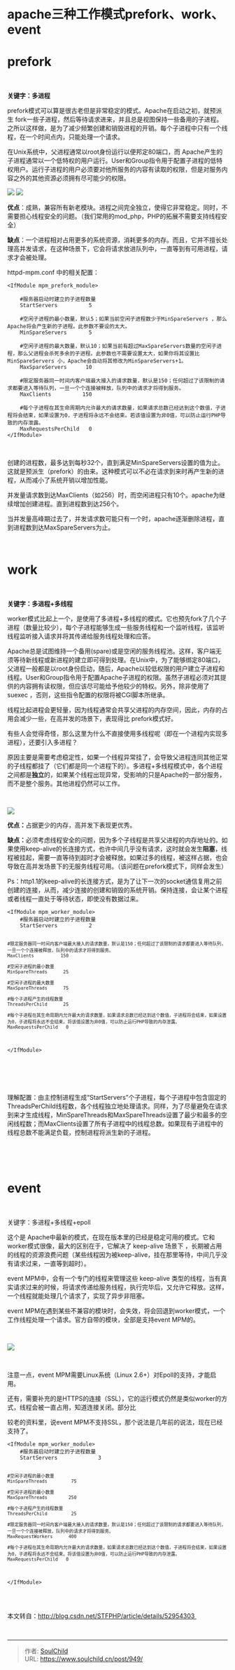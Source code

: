 # apache三种工作模式prefork、work、event

<!--more-->
<h1>prefork</h1>
&nbsp;

<strong>关键字：多进程</strong>

prefork模式可以算是很古老但是非常稳定的模式。Apache在启动之初，就预派生 fork一些子进程，然后等待请求进来，并且总是视图保持一些备用的子进程。之所以这样做，是为了减少频繁创建和销毁进程的开销。每个子进程中只有一个线程，在一个时间点内，只能处理一个请求。

在Unix系统中，父进程通常以root身份运行以便邦定80端口，而 Apache产生的子进程通常以一个低特权的用户运行。User和Group指令用于配置子进程的低特权用户。运行子进程的用户必须要对他所服务的内容有读取的权限，但是对服务内容之外的其他资源必须拥有尽可能少的权限。

<img src="images/e3667f413a6de112a92d4be73ef5d157.png" />

<img src="images/e3667f413a6de112a92d4be73ef5d157.png" />

<strong>优点</strong>：成熟，兼容所有新老模块。进程之间完全独立，使得它非常稳定。同时，不需要担心线程安全的问题。（我们常用的mod_php，PHP的拓展不需要支持线程安全）

<strong>缺点</strong>：一个进程相对占用更多的系统资源，消耗更多的内存。而且，它并不擅长处理高并发请求，在这种场景下，它会将请求放进队列中，一直等到有可用进程，请求才会被处理。

httpd-mpm.conf 中的相关配置：
<pre class="line-numbers" data-start="1"><code class="language-bash">&lt;IfModule mpm_prefork_module&gt;

    #服务器启动时建立的子进程数量
    StartServers          5 

    #空闲子进程的最小数量，默认5；如果当前空闲子进程数少于MinSpareServers ，那么Apache将会产生新的子进程。此参数不要设的太大。
    MinSpareServers       5  

    #空闲子进程的最大数量，默认10；如果当前有超过MaxSpareServers数量的空闲子进程，那么父进程会杀死多余的子进程。此参数也不需要设置太大，如果你将其设置比 MinSpareServers 小，Apache会自动将其修改为MinSpareServers+1。
    MaxSpareServers      10

    #限定服务器同一时间内客户端最大接入的请求数量，默认是150；任何超过了该限制的请求都要进入等待队列，一旦一个个连接被释放，队列中的请求才将得到服务。
    MaxClients          150

    #每个子进程在其生命周期内允许最大的请求数量，如果请求总数已经达到这个数值，子进程将会结束，如果设置为0，子进程将永远不会结束。若该值设置为非0值，可以防止运行PHP导致的内存泄露。
    MaxRequestsPerChild   0
&lt;/IfModule&gt;</code></pre>
&nbsp;

创建的进程数，最多达到每秒32个，直到满足MinSpareServers设置的值为止。这就是预派生（prefork）的由来。这种模式可以不必在请求到来时再产生新的进程，从而减小了系统开销以增加性能。

并发量请求数到达MaxClients（如256）时，而空闲进程只有10个。apache为继续增加创建进程。直到进程数到达256个。

当并发量高峰期过去了，并发请求数可能只有一个时，apache逐渐删除进程，直到进程数到达MaxSpareServers为止。

&nbsp;
<h1><strong>work</strong></h1>
&nbsp;

<strong>关键字：多进程+多线程</strong>

worker模式比起上一个，是使用了多进程+多线程的模式。它也预先fork了几个子进程（数量比较少），每个子进程能够生成一些服务线程和一个监听线程，该监听线程监听接入请求并将其传递给服务线程处理和应答。

Apache总是试图维持一个备用(spare)或是空闲的服务线程池。这样，客户端无须等待新线程或新进程的建立即可得到处理。在Unix中，为了能够绑定80端口，父进程一般都是以root身份启动，随后，Apache以较低权限的用户建立子进程和线程。User和Group指令用于配置Apache子进程的权限。虽然子进程必须对其提供的内容拥有读权限，但应该尽可能给予他较少的特权。另外，除非使用了suexec ，否则，这些指令配置的权限将被CGI脚本所继承。

线程比起进程会更轻量，因为线程通常会共享父进程的内存空间，因此，内存的占用会减少一些，在高并发的场景下，表现得比 prefork模式好。

有些人会觉得奇怪，那么这里为什么不直接使用多线程呢（即在一个进程内实现多进程），还要引入多进程？

原因主要是需要考虑稳定性，如果一个线程异常挂了，会导致父进程连同其他正常的子线程都挂了（它们都是同一个进程下的）。多进程+多线程模式中，各个进程之间都是<strong>独立</strong>的，如果某个线程出现异常，受影响的只是Apache的一部分服务，而不是整个服务。其他进程仍然可以工作。

&nbsp;

<img src="images/e3667f413a6de112a92d4be73ef5d157.png" />

<strong>优点：</strong>占据更少的内存，高并发下表现更优秀。

<strong>缺点：</strong>必须考虑线程安全的问题，因为多个子线程是共享父进程的内存地址的。如果使用keep-alive的长连接方式，也许中间几乎没有请求，这时就会发生<strong>阻塞</strong>，线程被挂起，需要一直等待到超时才会被释放。如果过多的线程，被这样占据，也会导致在高并发场景下的无服务线程可用。（该问题在prefork模式下，同样会发生）

Ps：http1.1的keep-alive的长连接方式，是为了让下一次的socket通信复用之前创建的连接，从而，减少连接的创建和销毁的系统开销。保持连接，会让某个进程或者线程一直处于等待状态，即使没有数据过来。
<div class="cnblogs_code">
<div class="cnblogs_code_toolbar">
<pre class="line-numbers" data-start="1"><code class="language-bash">&lt;IfModule mpm_worker_module&gt;
    #服务器启动时建立的子进程数量
    StartServers          2

    #限定服务器同一时间内客户端最大接入的请求数量，默认是150；任何超过了该限制的请求都要进入等待队列，一旦一个个连接被释放，队列中的请求才将得到服务。
    MaxClients          150

    #空闲子进程的最小数量
    MinSpareThreads      25

    #空闲子进程的最大数量
    MaxSpareThreads      75 

    #每个子进程产生的线程数量
    ThreadsPerChild      25

    #每个子进程在其生命周期内允许最大的请求数量，如果请求总数已经达到这个数值，子进程将会结束，如果设置为0，子进程将永远不会结束。将该值设置为非0值，可以防止运行PHP导致的内存泄露。
    MaxRequestsPerChild   0
&lt;/IfModule&gt;
</code></pre>
&nbsp;

</div>
</div>
&nbsp;

理解配置：由主控制进程生成“StartServers”个子进程，每个子进程中包含固定的ThreadsPerChild线程数，各个线程独立地处理请求。同样，为了尽量避免在请求到来才生成线程，MinSpareThreads和MaxSpareThreads设置了最少和最多的空闲线程数；而MaxClients设置了所有子进程中的线程总数。如果现有子进程中的线程总数不能满足负载，控制进程将派生新的子进程。

&nbsp;

&nbsp;
<h1>event</h1>
&nbsp;

关键字：多进程+多线程+epoll

这个是 Apache中最新的模式，在现在版本里的已经是稳定可用的模式。它和 worker模式很像，最大的区别在于，它解决了 keep-alive 场景下 ，长期被占用的线程的资源浪费问题（某些线程因为被keep-alive，挂在那里等待，中间几乎没有请求过来，一直等到超时）。

event MPM中，会有一个专门的线程来管理这些 keep-alive 类型的线程，当有真实请求过来的时候，将请求传递给服务线程，执行完毕后，又允许它释放。这样，一个线程就能处理几个请求了，实现了异步非阻塞。

event MPM在遇到某些不兼容的模块时，会失效，将会回退到worker模式，一个工作线程处理一个请求。官方自带的模块，全部是支持event MPM的。
<div class="container clearfix">
<div id="article_content" class="article_content csdn-tracking-statistics" data-mod="popu_519" data-dsm="post">

&nbsp;
<div class="markdown_views">

<img src="images/e3667f413a6de112a92d4be73ef5d157.png" />

&nbsp;

注意一点，event MPM需要Linux系统（Linux 2.6+）对Epoll的支持，才能启用。

还有，需要补充的是HTTPS的连接（SSL），它的运行模式仍然是类似worker的方式，线程会被一直占用，知道连接关闭。部分比

较老的资料里，说event MPM不支持SSL，那个说法是几年前的说法，现在已经支持了。
<div class="cnblogs_code">
<div class="cnblogs_code_toolbar">
<pre class="line-numbers" data-start="1"><code class="language-bash">&lt;IfModule mpm_worker_module&gt;
    #服务器启动时建立的子进程数量
    StartServers             3

    #空闲子进程的最小数量
    MinSpareThreads         75

    #空闲子进程的最小数量
    MaxSpareThreads        250

    #每个子进程产生的线程数量
    ThreadsPerChild         25

    #限定服务器同一时间内客户端最大接入的请求数量，默认是150；任何超过了该限制的请求都要进入等待队列，一旦一个个连接被释放，队列中的请求才将得到服务。
    MaxRequestWorkers      400

    #每个子进程在其生命周期内允许最大的请求数量，如果请求总数已经达到这个数值，子进程将会结束，如果设置为0，子进程将永远不会结束。将该值设置为非0值，可以防止运行PHP导致的内存泄露。
    MaxRequestsPerChild   0
&lt;/IfModule&gt;</code></pre>
&nbsp;

</div>
</div>
</div>
</div>
</div>
本文转自：<a href="http://blog.csdn.net/STFPHP/article/details/52954303" target="_blank" rel="noopener">http://blog.csdn.net/STFPHP/article/details/52954303 </a>

&nbsp;


---

> 作者: [SoulChild](https://www.soulchild.cn)  
> URL: https://www.soulchild.cn/post/949/  

